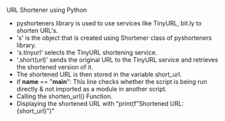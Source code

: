 URL Shortener using Python

- pyshorteners library is used to use services like TinyURL, bit.ly to shorten URL's.
- 's' is the object that is created using Shortener class of pyshorteners library.
- 's.tinyurl' selects the TinyURL shortening service.
- '.short(url)' sends the original URL to the TinyURL service and retrieves the shortened version of it.
- The shortened URL is then stored in the variable short_url.
- if __name__ == "__main__": This line checks whether the script is being run directly & not imported as a module in another script.
- Calling the shorten_url() Function.
- Displaying the shortened URL with "print(f"Shortened URL: {short_url}")"
